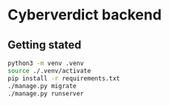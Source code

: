 # Cyberverdict backend
## Getting stated
```bash
python3 -m venv .venv
source ./.venv/activate
pip install -r requirements.txt
./manage.py migrate
./manage.py runserver
```
